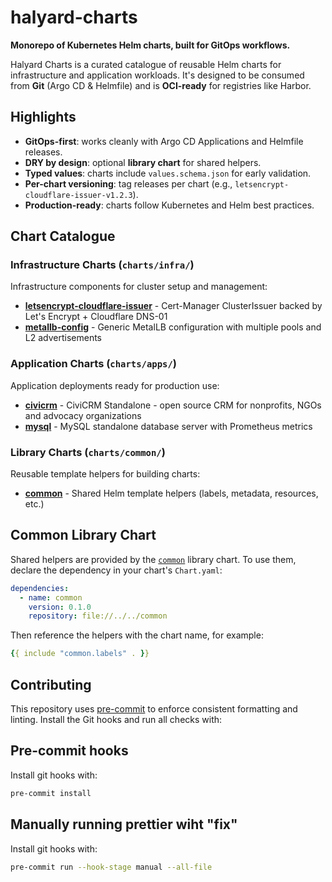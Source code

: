 # halyard-charts

**Monorepo of Kubernetes Helm charts, built for GitOps workflows.**

Halyard Charts is a curated catalogue of reusable Helm charts for infrastructure and application workloads. It's designed to be consumed from **Git** (Argo CD & Helmfile) and is **OCI-ready** for registries like Harbor.

## Highlights

- **GitOps-first**: works cleanly with Argo CD Applications and Helmfile releases.
- **DRY by design**: optional **library chart** for shared helpers.
- **Typed values**: charts include `values.schema.json` for early validation.
- **Per-chart versioning**: tag releases per chart (e.g., `letsencrypt-cloudflare-issuer-v1.2.3`).
- **Production-ready**: charts follow Kubernetes and Helm best practices.

## Chart Catalogue

### Infrastructure Charts (`charts/infra/`)

Infrastructure components for cluster setup and management:

- **[letsencrypt-cloudflare-issuer](charts/infra/letsencrypt-cloudflare-issuer)** - Cert-Manager ClusterIssuer backed by Let's Encrypt + Cloudflare DNS-01
- **[metallb-config](charts/infra/metallb-config)** - Generic MetalLB configuration with multiple pools and L2 advertisements

### Application Charts (`charts/apps/`)

Application deployments ready for production use:

- **[civicrm](charts/apps/civicrm)** - CiviCRM Standalone - open source CRM for nonprofits, NGOs and advocacy organizations
- **[mysql](charts/apps/mysql)** - MySQL standalone database server with Prometheus metrics

### Library Charts (`charts/common/`)

Reusable template helpers for building charts:

- **[common](charts/common)** - Shared Helm template helpers (labels, metadata, resources, etc.)

## Common Library Chart

Shared helpers are provided by the [`common`](charts/common) library chart. To use them, declare the dependency in your chart's `Chart.yaml`:

```yaml
dependencies:
  - name: common
    version: 0.1.0
    repository: file://../../common
```

Then reference the helpers with the chart name, for example:

```yaml
{{ include "common.labels" . }}
```

## Contributing

This repository uses [pre-commit](https://pre-commit.com) to enforce consistent formatting and linting.
Install the Git hooks and run all checks with:

## Pre-commit hooks

Install git hooks with:

```bash
pre-commit install
```

## Manually running prettier wiht "fix"

Install git hooks with:

```bash
pre-commit run --hook-stage manual --all-file
```
